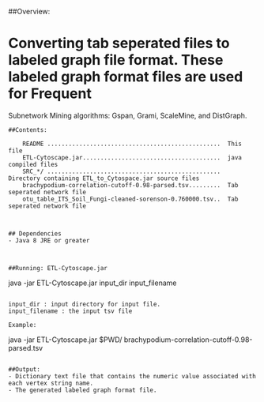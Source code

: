 
##Overview:

# Converting tab seperated files to labeled graph file format. These labeled graph format files are used for Frequent
Subnetwork Mining algorithms: Gspan, Grami, ScaleMine, and DistGraph.

```
##Contents:

    README .................................................  This file
    ETL-Cytoscape.jar.......................................  java compiled files
    SRC_*/ .................................................  Directory containing ETL_to_Cytospace.jar source files
    brachypodium-correlation-cutoff-0.98-parsed.tsv.........  Tab seperated network file
    otu_table_ITS_Soil_Fungi-cleaned-sorenson-0.760000.tsv..  Tab seperated network file
    


## Dependencies
- Java 8 JRE or greater



##Running: ETL-Cytoscape.jar
```
java -jar ETL-Cytoscape.jar input_dir input_filename
```

input_dir : input directory for input file.
input_filename : the input tsv file

Example:
```
java -jar ETL-Cytoscape.jar $PWD/ brachypodium-correlation-cutoff-0.98-parsed.tsv
```

##Output:
- Dictionary text file that contains the numeric value associated with each vertex string name. 
- The generated labeled graph format file. 


